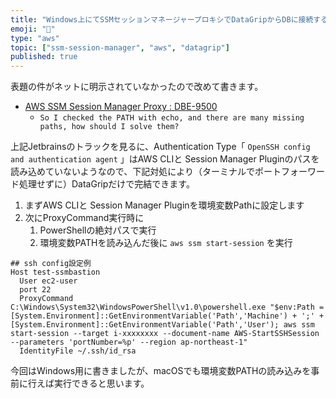 ```yaml
---
title: "Windows上にてSSMセッションマネージャープロキシでDataGripからDBに接続する方法"
emoji: "📛"
type: "aws"
topic: ["ssm-session-manager", "aws", "datagrip"]
published: true
---
```


表題の件がネットに明示されていなかったので改めて書きます。

- [AWS SSM Session Manager Proxy : DBE-9500](https://youtrack.jetbrains.com/issue/DBE-9500)
    - `So I checked the PATH with echo, and there are many missing paths, how should I solve them?`

上記Jetbrainsのトラックを見るに、Authentication Type「 `OpenSSH config and authentication agent` 」はAWS CLIと Session Manager Pluginのパスを読み込めていないようなので、下記対処により（ターミナルでポートフォーワード処理せずに）DataGripだけで完結できます。

1. まずAWS CLIと Session Manager Pluginを環境変数Pathに設定します
2. 次にProxyCommand実行時に
    1. PowerShellの絶対パスで実行
    2. 環境変数PATHを読み込んだ後に `aws ssm start-session` を実行

```
## ssh config設定例
Host test-ssmbastion
  User ec2-user
  port 22
  ProxyCommand C:\Windows\System32\WindowsPowerShell\v1.0\powershell.exe "$env:Path = [System.Environment]::GetEnvironmentVariable('Path','Machine') + ';' + [System.Environment]::GetEnvironmentVariable('Path','User'); aws ssm start-session --target i-xxxxxxxx --document-name AWS-StartSSHSession --parameters 'portNumber=%p' --region ap-northeast-1"
  IdentityFile ~/.ssh/id_rsa
```

今回はWindows用に書きましたが、macOSでも環境変数PATHの読み込みを事前に行えば実行できると思います。

